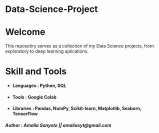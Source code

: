 # Data-Science-Project

<h1>Welcome</h1>
This reposotiry serves as a collection of my Data Science projects, from exploratory to deep learning aplications.

<h1>Skill and Tools</h1>
<ul>
  <li><h4>Languages  : Python, SQL </h4></li>
  <li><h4>Tools      : Google Colab </h4></li>
  <li><h4>Libraries  : Pandas, NumPy, Scikit-learn, Matplotlib, Seaborn, TensorFlow </h4></li>
</ul>

<h5>Author : Amalia Sanyoto || amaliasyt@gmail.com</h5>
